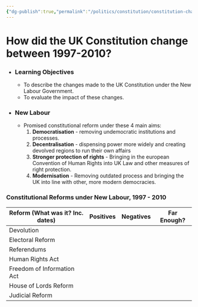 ```yaml
---
{"dg-publish":true,"permalink":"/politics/constitution/constitution-change-1997-2010/","dgHomeLink":true,"dgPassFrontmatter":false}
---
```



# How did the UK Constitution change between 1997-2010?

- ### Learning Objectives
	- To describe the changes made to the UK Constitution under the New Labour Government.
	- To evaluate the impact of these changes.


- ### New Labour
	- Promised constitutional reform under these 4 main aims:
		1. **Democratisation** - removing undemocratic institutions and processes.
		2. **Decentralisation** - dispensing power more widely and creating devolved regions to run their own affairs
		3. **Stronger protection of rights** - Bringing in the european Convention of Human Rights into UK Law and other measures of right protection.
		4. **Modernisation** - Removing outdated process and bringing the UK into line with other, more modern democracies.


### Constitutional Reforms under New Labour, 1997 - 2010
| Reform (What was it? Inc. dates) | Positives | Negatives | Far Enough? |
|---|---|---|---|
| Devolution |  |  |  |
| Electoral Reform |  |  |  |
| Referendums |  |  |  |
| Human Rights Act |  |  |  |
| Freedom of Information Act |  |  |  |
| House of Lords Reform |  |  |  |
| Judicial Reform |  |  |  |

